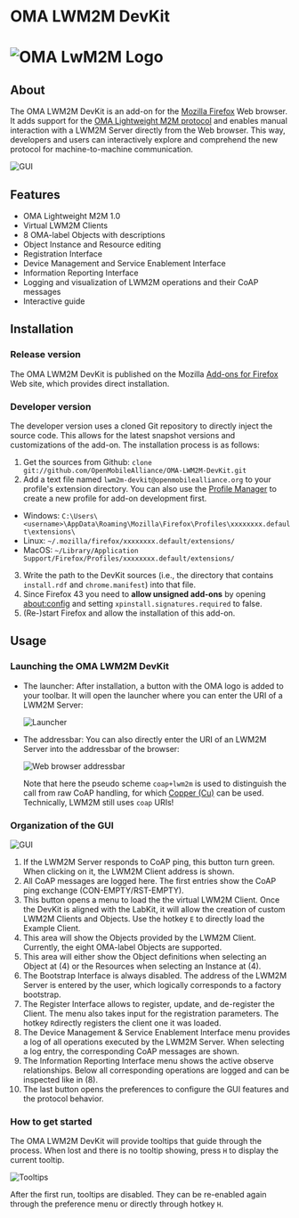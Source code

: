 OMA LWM2M DevKit
================
![OMA LwM2M Logo](https://github.com/OpenMobileAlliance/OMA_LwM2M_for_Developers/blob/master/images/OMA-129%20Lightweight%20M2M%20Logo_RGB_short%20small.jpg)
================
## About
The OMA LWM2M DevKit is an add-on for the [Mozilla Firefox](https://www.mozilla.org/firefox/) Web browser. It adds support for the [OMA Lightweight M2M protocol](http://technical.openmobilealliance.org/Technical/technical-information/release-program/current-releases/oma-lightweightm2m-v1-0) and enables manual interaction with a LWM2M Server directly from the Web browser.
This way, developers and users can interactively explore and comprehend the new protocol for machine-to-machine communication.

![GUI](https://raw.githubusercontent.com/OpenMobileAlliance/OMA-LWM2M-DevKit/master/docs/gui-client.png)

## Features
-  OMA Lightweight M2M 1.0
-  Virtual LWM2M Clients
-  8 OMA-label Objects with descriptions
-  Object Instance and Resource editing
-  Registration Interface
-  Device Management and Service Enablement Interface
-  Information Reporting Interface
-  Logging and visualization of LWM2M operations and their CoAP messages
-  Interactive guide

## Installation
### Release version
The OMA LWM2M DevKit is published on the Mozilla [Add-ons for Firefox](https://addons.mozilla.org/firefox/addon/oma-lwm2m-devkit/) Web site, which provides direct installation.
### Developer version
The developer version uses a cloned Git repository to directly inject the source code. This allows for the latest snapshot versions and customizations of the add-on. The installation process is as follows:
1. Get the sources from Github: `clone git://github.com/OpenMobileAlliance/OMA-LWM2M-DevKit.git`
2. Add a text file named `lwm2m-devkit@openmobilealliance.org` to your profile's extension directory. You can also use the [Profile Manager](https://support.mozilla.org/en-US/kb/profile-manager-create-and-remove-firefox-profiles) to create a new profile for add-on development first.
 - Windows: `C:\Users\<username>\AppData\Roaming\Mozilla\Firefox\Profiles\xxxxxxxx.default\extensions\`
 - Linux: `~/.mozilla/firefox/xxxxxxxx.default/extensions/`
 - MacOS: `~/Library/Application Support/Firefox/Profiles/xxxxxxxx.default/extensions/`
3. Write the path to the DevKit sources (i.e., the directory that contains `install.rdf` and `chrome.manifest`) into that file.
4. Since Firefox 43 you need to **allow unsigned add-ons** by opening [about:config](about:config) and setting `xpinstall.signatures.required` to false.
5. (Re-)start Firefox and allow the installation of this add-on.

## Usage
### Launching the OMA LWM2M DevKit
- The launcher: After installation, a button with the OMA logo is added to your toolbar. It will open the launcher where you can enter the URI of a LWM2M Server:

  ![Launcher](https://raw.githubusercontent.com/OpenMobileAlliance/OMA-LWM2M-DevKit/master/docs/launcher.png)

- The addressbar: You can also directly enter the URI of an LWM2M Server into the addressbar of the browser:

  ![Web browser addressbar](https://raw.githubusercontent.com/OpenMobileAlliance/OMA-LWM2M-DevKit/master/docs/addressbar.png)
   
  Note that here the pseudo scheme `coap+lwm2m` is used to distinguish the call from raw CoAP handling, for which [Copper (Cu)](https://addons.mozilla.org/firefox/addon/copper-270430/) can be used. Technically, LWM2M still uses `coap` URIs!

### Organization of the GUI

![GUI](https://raw.githubusercontent.com/OpenMobileAlliance/OMA-LWM2M-DevKit/master/docs/gui-annotated.png)

1. If the LWM2M Server responds to CoAP ping, this button turn green. When clicking on it, the LWM2M Client address is shown.
2. All CoAP messages are logged here. The first entries show the CoAP ping exchange (CON-EMPTY/RST-EMPTY).
3. This button opens a menu to load the the virtual LWM2M Client. Once the DevKit is aligned with the LabKit, it will allow the creation of custom LWM2M Clients and Objects. Use the hotkey `E` to directly load the Example Client.
4. This area will show the Objects provided by the LWM2M Client. Currently, the eight OMA-label Objects are supported.
5. This area will either show the Object definitions when selecting an Object at (4) or the Resources when selecting an Instance at (4).
6. The Bootstrap Interface is always disabled. The address of the LWM2M Server is entered by the user, which logically corresponds to a factory bootstrap.
7. The Register Interface allows to register, update, and de-register the Client. The menu also takes input for the registration parameters. The hotkey `R`directly registers the client one it was loaded.
8. The Device Management & Service Enablement Interface menu provides a log of all operations executed by the LWM2M Server. When selecting a log entry, the corresponding CoAP messages are shown.
9. The Information Reporting Interface menu shows the active observe relationships. Below all corresponding operations are logged and can be inspected like in (8).
10. The last button opens the preferences to configure the GUI features and the protocol behavior.

### How to get started
The OMA LWM2M DevKit will provide tooltips that guide through the process. When lost and there is no tooltip showing, press `H` to display the current tooltip.

![Tooltips](https://raw.githubusercontent.com/OpenMobileAlliance/OMA-LWM2M-DevKit/master/docs/tooltips.png)

After the first run, tooltips are disabled. They can be re-enabled again through the preference menu or directly through hotkey `H`.
